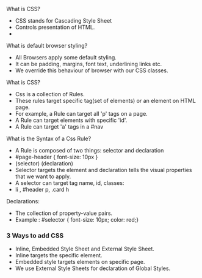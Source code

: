 What is CSS?
- CSS stands for Cascading Style Sheet
- Controls presentation of HTML.
- 

What is default browser styling?
- All Browsers apply some default styling.
- It can be padding, margins, font text, underlining links etc.
- We override this behaviour of browser with our CSS classes.

What is CSS?
- Css is a collection of Rules.
- These rules target specific tag(set of elements) or an element on HTML page.
- For example, a Rule can target all 'p' tags on a page.
- A Rule can target elements with specific 'id'.
- A Rule can target 'a' tags in a #nav


What is the Syntax of a Css Rule?
- A Rule is composed of two things: selector and declaration
- #page-header { font-size: 10px } 
- (selector)     (declaration)
- Selector targets the element and declaration tells the visual properties that we want to apply.
- A selector can target tag name, id, classes:
- li , #header p, .card h


Declarations:
- The collection of property-value pairs.
- Example : #selector { font-size: 10px; color: red;}

### 3 Ways to add CSS
- Inline, Embedded Style Sheet and External Style Sheet. 
- Inline targets the specific element.
- Embedded style targets elements on specific page.
- We use External Style Sheets for declaration of Global Styles.
